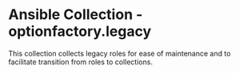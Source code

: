 # Ansible Collection - optionfactory.legacy

This collection collects legacy roles for ease of maintenance and to facilitate transition from roles to collections.


